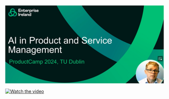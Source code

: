 [![Watch the video](video_thumbnails/Thumbnail_TUDublin_Product_Management_1_AI_Intro_Bio.png)](https://drive.google.com/uc?id=10ycGZyYs767KSJoyBVNpscTn7o_-l8wa)


[![Watch the video](<img src="video_thumbnails/Thumbnail_TUDublin_Product_Management_1_AI_Intro_Bio.png" width="50%" />)](https://drive.google.com/uc?id=10ycGZyYs767KSJoyBVNpscTn7o_-l8wa)

